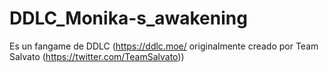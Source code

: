 # DDLC_Monika-s_awakening
Es un fangame de DDLC (https://ddlc.moe/ originalmente creado por Team Salvato (https://twitter.com/TeamSalvato))
